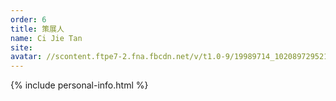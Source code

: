 ```yaml
---
order: 6
title: 策展人
name: Ci Jie Tan
site:
avatar: //scontent.ftpe7-2.fna.fbcdn.net/v/t1.0-9/19989714_10208972952176251_6905582897113843885_n.jpg?oh=ffd3c8e9551113c763ff9bf1b2b3de3e&oe=5A6F67ED
---
```


{% include personal-info.html %}

<!-- 這邊應該放介紹 -->
